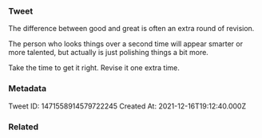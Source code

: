### Tweet
The difference between good and great is often an extra round of revision.

The person who looks things over a second time will appear smarter or more talented, but actually is just polishing things a bit more.

Take the time to get it right. Revise it one extra time.

### Metadata
Tweet ID: 1471558914579722245
Created At: 2021-12-16T19:12:40.000Z

### Related

